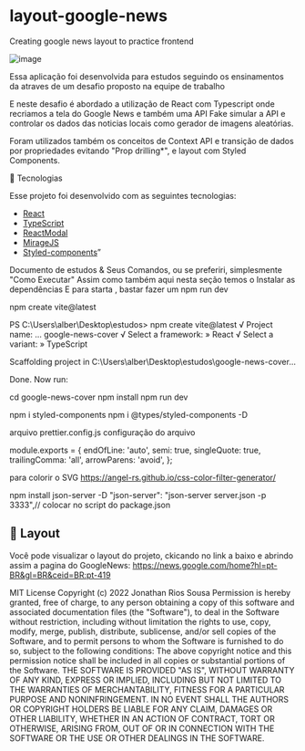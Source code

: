 # layout-google-news
Creating google news layout to practice frontend

![image](https://user-images.githubusercontent.com/85910024/225412857-dc273fad-743a-40b8-9830-69f8a85f118e.png)

Essa aplicação foi desenvolvida para estudos seguindo os ensinamentos da atraves de um desafio proposto na equipe de trabalho

E neste desafio é abordado a utilização de React com Typescript onde recriamos a tela do Google News e também uma API Fake simular a API e controlar os dados das noticias locais como gerador de imagens aleatórias.

Foram utilizados também os conceitos de Context API e transição de dados por propriedades evitando "Prop drilling*", e layout com Styled Components.

🧪 Tecnologias

Esse projeto foi desenvolvido com as seguintes tecnologias:

- [React](https://reactjs.org/)
- [TypeScript](https://www.typescriptlang.org/)
- [ReactModal](https://www.npmjs.com/package/react-modal)
- [MirageJS](https://miragejs.com/)
- [Styled-components](https://styled-components.com/)”


Documento de estudos & Seus Comandos, ou se preferiri, simplesmente "Como Executar"
Assim como também aqui nesta seção temos o Instalar as dependências
E para starta , bastar fazer um npm run dev


npm create vite@latest

PS C:\Users\alber\Desktop\estudos> npm create vite@latest
√ Project name: ... google-news-cover
√ Select a framework: » React
√ Select a variant: » TypeScript

Scaffolding project in C:\Users\alber\Desktop\estudos\google-news-cover...

Done. Now run:

  cd google-news-cover
  npm install
  npm run dev

npm i styled-components
npm i @types/styled-components -D

arquivo
prettier.config.js
configuração do arquivo

module.exports = {
  endOfLine: 'auto',
  semi: true,
  singleQuote: true,
  trailingComma: 'all',
  arrowParens: 'avoid',
};

para colorir o SVG 
https://angel-rs.github.io/css-color-filter-generator/

npm install json-server -D
"json-server": "json-server server.json -p 3333",// colocar no script do package.json


## 🔖 Layout

Você pode visualizar o layout do projeto, ckicando no link a baixo e abrindo assim a pagina do GoogleNews:
https://news.google.com/home?hl=pt-BR&gl=BR&ceid=BR:pt-419

MIT License
Copyright (c) 2022 Jonathan Rios Sousa
Permission is hereby granted, free of charge, to any person obtaining a copy
of this software and associated documentation files (the "Software"), to deal
in the Software without restriction, including without limitation the rights
to use, copy, modify, merge, publish, distribute, sublicense, and/or sell
copies of the Software, and to permit persons to whom the Software is
furnished to do so, subject to the following conditions:
The above copyright notice and this permission notice shall be included in all
copies or substantial portions of the Software.
THE SOFTWARE IS PROVIDED "AS IS", WITHOUT WARRANTY OF ANY KIND, EXPRESS OR
IMPLIED, INCLUDING BUT NOT LIMITED TO THE WARRANTIES OF MERCHANTABILITY,
FITNESS FOR A PARTICULAR PURPOSE AND NONINFRINGEMENT. IN NO EVENT SHALL THE
AUTHORS OR COPYRIGHT HOLDERS BE LIABLE FOR ANY CLAIM, DAMAGES OR OTHER
LIABILITY, WHETHER IN AN ACTION OF CONTRACT, TORT OR OTHERWISE, ARISING FROM,
OUT OF OR IN CONNECTION WITH THE SOFTWARE OR THE USE OR OTHER DEALINGS IN THE
SOFTWARE.
